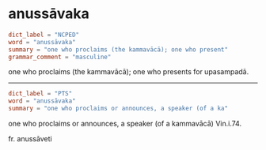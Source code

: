 # anussāvaka

``` toml
dict_label = "NCPED"
word = "anussāvaka"
summary = "one who proclaims (the kammavācā); one who present"
grammar_comment = "masculine"
```

one who proclaims (the kammavācā); one who presents for upasampadā.

--------------------

``` toml
dict_label = "PTS"
word = "anussāvaka"
summary = "one who proclaims or announces, a speaker (of a ka"
```

one who proclaims or announces, a speaker (of a kammavācā) Vin.i.74.

fr. anussāveti

